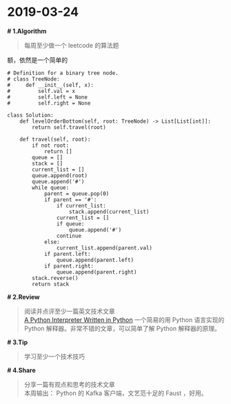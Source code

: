 # 2019-03-24
**# 1.Algorithm**
> 每周至少做一个 leetcode 的算法题  

额，依然是一个简单的

```
# Definition for a binary tree node.
# class TreeNode:
#     def __init__(self, x):
#         self.val = x
#         self.left = None
#         self.right = None

class Solution:
    def levelOrderBottom(self, root: TreeNode) -> List[List[int]]:
        return self.travel(root)

    def travel(self, root):
        if not root:
            return []
        queue = []
        stack = []
        current_list = []
        queue.append(root)
        queue.append('#')
        while queue:
            parent = queue.pop(0)
            if parent == '#':
                if current_list:
                    stack.append(current_list)
                current_list = []
                if queue:
                    queue.append('#')
                continue
            else:
                current_list.append(parent.val)
            if parent.left:
                queue.append(parent.left)
            if parent.right:
                queue.append(parent.right)
        stack.reverse()
        return stack
```


**# 2.Review**
> 阅读并点评至少一篇英文技术文章  
[A Python Interpreter Written in Python](http://aosabook.org/en/500L/a-python-interpreter-written-in-python.html)
一个简易的用 Python 语言实现的 Python 解释器。非常不错的文章，可以简单了解 Python 解释器的原理。

**# 3.Tip**
> 学习至少一个技术技巧  



**# 4.Share**
> 分享一篇有观点和思考的技术文章  
本周输出：
Python 的 Kafka 客户端，文艺范十足的 Faust ，好用。


